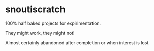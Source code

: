 # snoutiscratch
100% half baked projects for expirimentation.

They might work, they might not!

Almost certainly abandoned after completion or when interest is lost.
